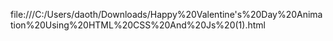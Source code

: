 file:///C:/Users/daoth/Downloads/Happy%20Valentine's%20Day%20Animation%20Using%20HTML%20CSS%20And%20Js%20(1).html
